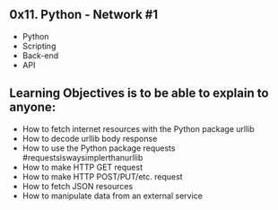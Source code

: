 ## 0x11. Python - Network #1

* Python
* Scripting
* Back-end
* API

## Learning Objectives is to be able to explain to anyone:

* How to fetch internet resources with the Python package urllib
* How to decode urllib body response
* How to use the Python package requests #requestsiswaysimplerthanurllib
* How to make HTTP GET request
* How to make HTTP POST/PUT/etc. request
* How to fetch JSON resources
* How to manipulate data from an external service

